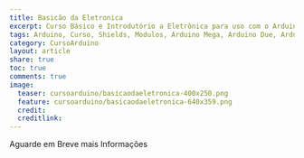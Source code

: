 ```yaml
---
title: Basicão da Eletronica
excerpt: Curso Básico e Introdutório a Eletrônica para uso com o Arduino
tags: Arduino, Curso, Shields, Modulos, Arduino Mega, Arduino Due, Arduino Uno, Eletrônica, Eletrônica Anlógica, Eletrônica Digital
category: CursoArduino
layout: article
share: true
toc: true
comments: true
image:
  teaser: cursoarduino/basicaodaeletronica-400x250.png
  feature: cursoarduino/basicaodaeletronica-640x359.png
  credit: 
  creditlink: 
---
```

Aguarde em Breve mais Informações
